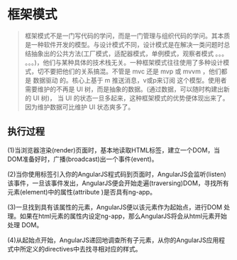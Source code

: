 # 框架模式
> 框架模式不是一门写代码的学问，而是一门管理与组织代码的学问。其本质是一种软件开发的模型。与设计模式不同，设计模式是在解决一类问题时总结抽象出的公共方法(工厂模式，适配器模式，单例模式，观察者模式 。。。 。。。)，他们与某种具体的技术栈无关。一种框架模式往往使用了多种设计模式，切不要把他们的关系搞混。不管是 mvc 还是 mvp 或 mvvm ，他们都是 数据驱动 的。核心上基于 m 推送消息，v或p来订阅 这个模型。使用者需要维护的不再是 UI 树，而是抽象的数据。(通过数据，可以随时构建出新的 UI 树)， 当 UI 的状态一旦多起来，这种框架模式的优势便体现出来了。 因为维护数据可比维护 UI 状态爽多了。

## 执行过程
(1)当浏览器渲染(render)页面时，基本地读取HTML标签，建立一个DOM，当DOM准备好时，广播(broadcast)出一个事件(event)。

(2)当你使用<script></script>标签引入你的AngularJS程式码到页面时，AngularJS会监听(listen)该事件，一旦该事件发出，AngularJS便会开始走遍(traversing)DOM，寻找所有元素(element)中的属性(attribute )是否具有ng-app。

(3)一旦找到具有该属性的元素，AngularJS便以该元素作为起始点，进行DOM 处理。如果在html元素的属性内设定ng-app，那么AngularJS将会从html元素开始处理 DOM。

(4)从起始点开始，AngularJS递回地调查所有子元素，从你的AngularJS应用程式中所定义的directives中去找寻相对应的样式。